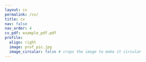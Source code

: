 ```yaml
---
layout: cv
permalink: /cv/
title: cv
nav: false
nav_order: 4
cv_pdf: example_pdf.pdf
profile:
  align: right
  image: prof_pic.jpg
  image_circular: false # crops the image to make it circular
---
```


